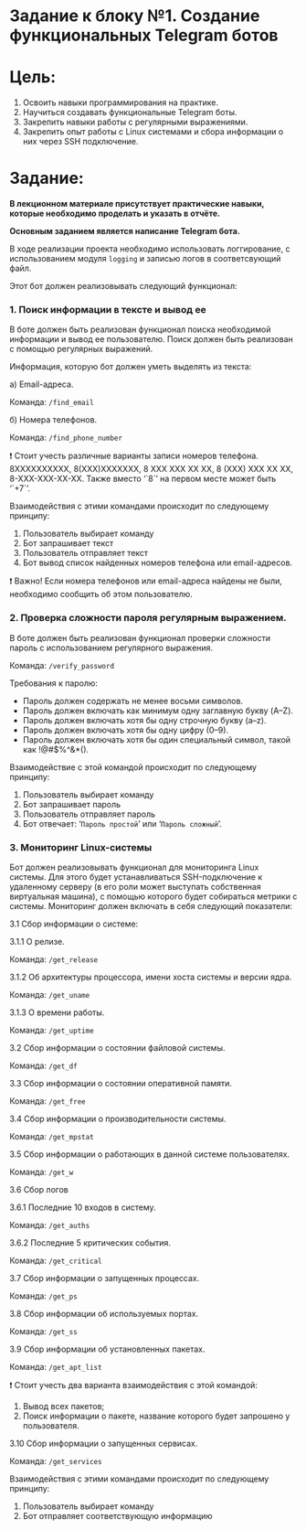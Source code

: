 # Задание к блоку №1. Создание функциональныx Telegram ботов

# Цель:

1. Освоить навыки программирования на практике.
2. Научиться создавать функциональные Telegram боты.
3. Закрепить навыки работы с регулярными выражениями.
4. Закрепить опыт работы с Linux системами и сбора информации о них через SSH подключение.

# Задание:

**В лекционном материале присутствует практические навыки, которые необходимо проделать и указать в отчёте.** 

**Основным заданием является написание Telegram бота.** 

В ходе реализации проекта необходимо использовать логгирование, с использованием модуля `logging` и записью логов в соответсвующий файл.

Этот бот должен реализовывать следующий функционал:

### 1. Поиск информации в тексте и вывод ее

В боте должен быть реализован функционал поиска необходимой информации и вывод ее пользователю. Поиск должен быть реализован с помощью регулярных выражений.

Информация, которую бот должен уметь выделять из текста: 

а) Email-адреса. 

Команда: `/find_email`

б) Номера телефонов. 

Команда: `/find_phone_number`

<aside>
❗ Стоит учесть различные варианты записи номеров телефона. 8XXXXXXXXXX, 8(XXX)XXXXXXX, 8 XXX XXX XX XX, 8 (XXX) XXX XX XX, 8-XXX-XXX-XX-XX. Также вместо ‘`8`’ на первом месте может быть ‘`+7`’.

</aside>

Взаимодействия с этими командами происходит по следующему принципу:

1. Пользователь выбирает команду
2. Бот запрашивает текст
3. Пользователь отправляет текст
4. Бот вывод список найденных номеров телефона или email-адресов.

<aside>
❗ Важно! Если номера телефонов или email-адреса найдены не были, необходимо сообщить об этом пользователю.

</aside>

### 2. Проверка сложности пароля регулярным выражением.

В боте должен быть реализован функционал проверки сложности пароль с использованием регулярного выражения.

Команда: `/verify_password`

Требования к паролю:

- Пароль должен содержать не менее восьми символов.
- Пароль должен включать как минимум одну заглавную букву (A–Z).
- Пароль должен включать хотя бы одну строчную букву (a–z).
- Пароль должен включать хотя бы одну цифру (0–9).
- Пароль должен включать хотя бы один специальный символ, такой как !@#$%^&*().

Взаимодействие с этой командой происходит по следующему принципу:

1. Пользователь выбирает команду
2. Бот запрашивает пароль
3. Пользователь отправляет пароль
4. Бот отвечает: ‘`Пароль простой`’ или ‘`Пароль сложный`’.

### 3. Мониторинг Linux-системы

Бот должен реализовывать функционал для мониторинга Linux системы. Для этого будет устанавливаться SSH-подключение к удаленному серверу (в его роли может выступать собственная виртуальная машина), с помощью которого будет собираться метрики с системы. Мониторинг должен включать в себя следующий показатели:

3.1 Сбор информации о системе:

3.1.1 О релизе. 

Команда: `/get_release`

3.1.2 Об архитектуры процессора, имени хоста системы и версии ядра. 

Команда: `/get_uname`

3.1.3 О времени работы. 

Команда: `/get_uptime`

3.2 Сбор информации о состоянии файловой системы. 

Команда: `/get_df`

3.3 Сбор информации о состоянии оперативной памяти. 

Команда: `/get_free`

3.4 Сбор информации о производительности системы. 

Команда: `/get_mpstat`

3.5 Сбор информации о работающих в данной системе пользователях. 

Команда: `/get_w`

3.6 Сбор логов

3.6.1 Последние 10 входов в систему. 

Команда: `/get_auths`

3.6.2 Последние 5 критических события. 

Команда: `/get_critical`

3.7 Сбор информации о запущенных процессах. 

Команда: `/get_ps`

3.8 Сбор информации об используемых портах. 

Команда: `/get_ss`

3.9 Сбор информации об установленных пакетах. 

Команда: `/get_apt_list`

<aside>
❗ Стоит учесть два варианта взаимодействия с этой командой:

1. Вывод всех пакетов;
2. Поиск информации о пакете, название которого будет запрошено у пользователя.
</aside>

3.10 Сбор информации о запущенных сервисах. 

Команда: `/get_services`

Взаимодействия с этими командами происходит по следующему принципу:

1. Пользователь выбирает команду
2. Бот отправляет соответствующую информацию